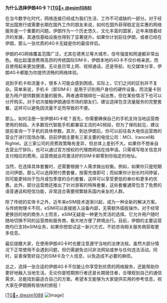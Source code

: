 **为什么选择伊朗4G卡？[[TG💪+ @esim1088](https://t.me/s/esim1088)]**

在当今数字化时代，网络连接已经成为我们生活、工作不可或缺的一部分。对于经常出国旅行或需要长期在国外工作的朋友来说，如何在国外获得稳定且实惠的网络服务是一个重要的问题。伊朗作为一个历史悠久、文化丰富的国家，近年来随着经济的发展，其通信基础设施也得到了显著提升。如果你计划前往伊朗，或者已经在伊朗，那么一张优质的4G卡无疑是你的最佳伴侣。

伊朗的4G网络覆盖范围广泛，尤其在德黑兰等大城市，信号强度和网速都非常出色。相比起漫游费用高昂的传统国际SIM卡，伊朗本地的4G卡不仅价格亲民，而且使用起来更加便捷。无论是日常上网、视频通话，还是导航、社交媒体分享，伊朗4G卡都能为你提供流畅的网络体验。

说到手机卡和流量卡，很多人可能会感到困惑。实际上，它们之间的区别并不复杂。简单来说，手机卡（即SIM卡）是用于识别用户身份的硬件设备，而流量卡则是为用户提供数据流量的服务。两者通常捆绑在一起出售，但在某些情况下也可以分开购买。对于初次接触伊朗通信市场的朋友们，建议选择包含流量服务的完整套餐，这样可以避免因流量不足而导致的不便。

那么，如何注册一张伊朗4G卡呢？首先，你需要确保自己的手机支持当地运营商使用的频段。大多数现代智能手机都兼容主流的4G频段，但为了保险起见，建议提前查询一下手机的具体参数。其次，到达伊朗后，你可以前往各大电信运营商的营业厅进行现场办理。目前伊朗主要有三家主要的电信公司：MCI、Irancell和Rightel。这三家公司的资费政策略有差异，但总体上差别不大。如果你不想亲自去营业厅排队，也可以通过官方授权的代理商网站在线申请。只需填写相关信息并支付相应的费用，运营商就会将激活好的SIM卡邮寄到你指定的地址。

当然，在选择具体套餐时，还需要根据个人需求做出权衡。例如，如果你只是短期访问伊朗，那么可以选择预付费套餐，按需充值即可；而如果你计划长时间停留，则可能更倾向于包月或包季度的合约套餐，这样可以享受更低的单价和更多的优惠。此外，部分运营商还推出了针对游客的特殊套餐，这些套餐通常包含了免费的语音通话和短信功能，非常适合需要频繁联系国内亲友的人群。

除了传统的实体卡之外，近年来eSIM技术逐渐兴起，成为一种全新的解决方案。与传统物理卡不同，eSIM可以直接嵌入设备内部，无需额外插拔操作。对于经常更换目的地的商务人士而言，eSIM无疑是一种更为灵活的选择。它允许用户随时随地切换不同的运营商和服务商，极大地方便了跨境出行。目前，伊朗的主要运营商均已支持eSIM业务，如果你想尝试这一新兴方式，不妨咨询相关服务商获取更多信息。

最后提醒大家，在使用伊朗4G卡时也要注意遵守当地的法律法规。虽然大部分情况下正常使用不会遇到问题，但仍需避免访问非法网站或参与任何违法活动。同时，妥善保管好自己的SIM卡及个人信息，以免造成不必要的麻烦。

总之，选择一张合适的伊朗4G卡不仅能让你享受到优质的网络服务，还能帮助你更好地融入当地生活。无论你是短期旅行者还是长期居住者，合理规划自己的通信需求，总能找到最适合自己的方案。希望本文能够为大家提供实用的参考信息，祝大家在伊朗拥有愉快的旅程！

[[TG💪+ @esim1088](https://t.me/s/esim1088) ![Image](https://i.postimg.cc/4NQfJmqS/Snipaste-2025-05-13-00-14-12.png)]